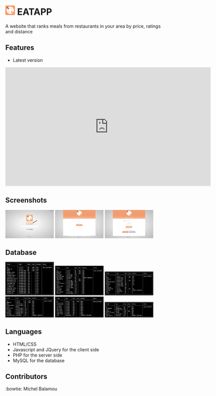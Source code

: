 # <img src="instructions/screenshots/logo.png" width="30px" height="30px"/> EATAPP
  A website that ranks meals from restaurants in your area by price, ratings and distance

## Features

  - Latest version

  <iframe src='https://gfycat.com/ifr/PlaintiveUnkemptBlackrussianterrier' frameborder='0' scrolling='no' allowfullscreen width='640' height='370'></iframe>

## Screenshots

  <img src="instructions/screenshots/index/index.png" width="30%"/> <img src="instructions/screenshots/login.png" width="30%"/> <img src="instructions/screenshots/sign_up/sign_up.png" width="30%"/>

## Database

  <img src="instructions/screenshots/database/SCHEDULE.png" width="30%"/> <img src="instructions/screenshots/database/RESTAURANTS.png" width="30%"/> <img src="instructions/screenshots/database/CHAIN_OWNER.png" width="30%"/> <img src="instructions/screenshots/database/MENUS.png" width="30%"/> <img src="instructions/screenshots/database/PROJECT_STATS.png" width="30%"/> <img src="instructions/screenshots/database/SEARCHES.png" width="30%"/>

## Languages

  - HTML/CSS
  - Javascript and JQuery for the client side
  - PHP for the server side
  - MySQL for the database

## Contributors
  :bowtie: Michel Balamou
